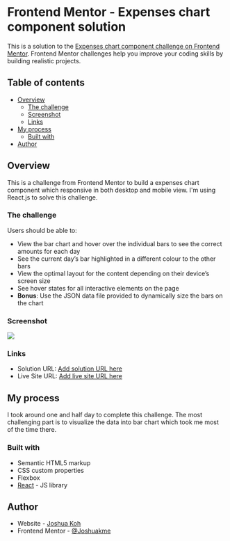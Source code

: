# Frontend Mentor - Expenses chart component solution

This is a solution to the [Expenses chart component challenge on Frontend Mentor](https://www.frontendmentor.io/challenges/expenses-chart-component-e7yJBUdjwt). Frontend Mentor challenges help you improve your coding skills by building realistic projects.

## Table of contents

- [Overview](#overview)
  - [The challenge](#the-challenge)
  - [Screenshot](#screenshot)
  - [Links](#links)
- [My process](#my-process)
  - [Built with](#built-with)
- [Author](#author)

## Overview

This is a challenge from Frontend Mentor to build a expenses chart component which responsive in both desktop and mobile view. I'm using React.js to solve this challenge.

### The challenge

Users should be able to:

- View the bar chart and hover over the individual bars to see the correct amounts for each day
- See the current day’s bar highlighted in a different colour to the other bars
- View the optimal layout for the content depending on their device’s screen size
- See hover states for all interactive elements on the page
- **Bonus**: Use the JSON data file provided to dynamically size the bars on the chart

### Screenshot

![](./screenshot.jpg)

### Links

- Solution URL: [Add solution URL here](https://your-solution-url.com)
- Live Site URL: [Add live site URL here](https://your-live-site-url.com)

## My process

I took around one and half day to complete this challenge. The most challenging part is to visualize the data into bar chart which took me most of the time there.

### Built with

- Semantic HTML5 markup
- CSS custom properties
- Flexbox
- [React](https://reactjs.org/) - JS library

## Author

- Website - [Joshua Koh](https://github.com/Joshuakme)
- Frontend Mentor - [@Joshuakme](https://www.frontendmentor.io/profile/Joshuakme)
